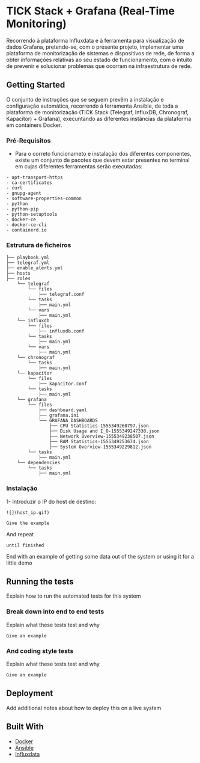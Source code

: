 # TICK Stack + Grafana (Real-Time Monitoring)

Recorrendo à plataforma Influxdata e à ferramenta para visualização de dados Grafana, pretende-se,
com o presente projeto, implementar uma plataforma de monitorização de sistemas e dispositivos de rede, de forma a obter informações relativas ao seu estado de funcionamento, com o intuito de prevenir e solucionar problemas que ocorram na infraestrutura de rede.

## Getting Started

O conjunto de instruções que se seguem prevêm a instalação e configuração automática, recorrendo à ferramenta Ansible, de toda a plataforma de monitorização (TICK Stack (Telegraf, InfluxDB, Chronograf, Kapacitor) + Grafana), execuntando as diferentes instâncias da plataforma em containers Docker.

### Pré-Requisitos

- Para o correto funcionameto e instalação dos diferentes componentes, existe um conjunto de pacotes que devem estar presentes no terminal em cujas diferentes ferramentas serão executadas:

```
- apt-transport-https
- ca-certificates
- curl
- gnupg-agent
- software-properties-common
- python
- python-pip
- python-setuptools
- docker-ce
- docker-ce-cli
- containerd.io
```

### Estrutura de ficheiros

```
├── playbook.yml
├── telegraf.yml
├── enable_alerts.yml
├── hosts
├── roles
    └── telegraf
        └── files
            ├── telegraf.conf
        └── tasks
            ├── main.yml
        └── vars
            ├── main.yml
    └── influxdb
        └── files
            ├── influxdb.conf
        └── tasks
            ├── main.yml
        └── vars
            ├── main.yml
    └── chronograf
        └── tasks
            ├── main.yml
    └── kapacitor
        └── files
            ├── kapacitor.conf
        └── tasks
            ├── main.yml
    └── grafana
        └── files
            ├── dashboard.yaml
            ├── grafana.ini
            └── GRAFANA_DASHBOARDS
                ├── CPU Statistics-1555349260797.json
                ├── Disk Usage and I_O-1555349247338.json
                ├── Network Overview-1555349238507.json
                ├── RAM Statistics-1555349253674.json
                ├── System Overview-1555349229812.json
        └── tasks
            ├── main.yml
    └── dependencies
        └── tasks
            ├── main.yml
```

### Instalação

1- Introduzir o IP do host de destino:

```
![](host_ip.gif)
```

```
Give the example
```

And repeat

```
until finished
```

End with an example of getting some data out of the system or using it for a little demo

## Running the tests

Explain how to run the automated tests for this system

### Break down into end to end tests

Explain what these tests test and why

```
Give an example
```

### And coding style tests

Explain what these tests test and why

```
Give an example
```

## Deployment

Add additional notes about how to deploy this on a live system

## Built With

* [Docker](https://docs.docker.com/)
* [Ansible](https://docs.ansible.com/)
* [Influxdata](https://docs.influxdata.com/)
